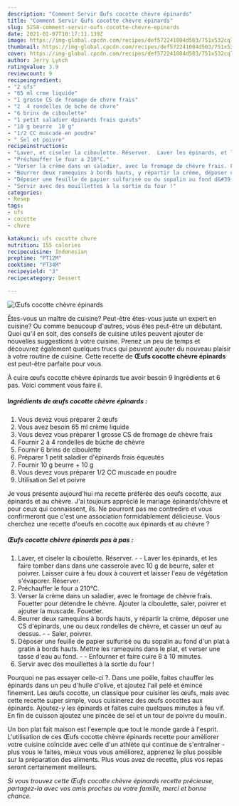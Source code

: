 ```yaml
---
description: "Comment Servir Œufs cocotte chèvre épinards"
title: "Comment Servir Œufs cocotte chèvre épinards"
slug: 5258-comment-servir-oufs-cocotte-chevre-epinards
date: 2021-01-07T10:17:11.139Z
image: https://img-global.cpcdn.com/recipes/def572241084d503/751x532cq70/oeufs-cocotte-chevre-epinards-photo-principale-de-la-recette.jpg
thumbnail: https://img-global.cpcdn.com/recipes/def572241084d503/751x532cq70/oeufs-cocotte-chevre-epinards-photo-principale-de-la-recette.jpg
cover: https://img-global.cpcdn.com/recipes/def572241084d503/751x532cq70/oeufs-cocotte-chevre-epinards-photo-principale-de-la-recette.jpg
author: Jerry Lynch
ratingvalue: 3.9
reviewcount: 9
recipeingredient:
- "2 ufs"
- "65 ml crme liquide"
- "1 grosse CS de fromage de chvre frais"
- "2  4 rondelles de bche de chvre"
- "6 brins de ciboulette"
- "1 petit saladier dpinards frais queuts"
- "10 g beurre  10 g"
- "1/2 CC muscade en poudre"
- " Sel et poivre"
recipeinstructions:
- "Laver, et ciseler la ciboulette. Réserver.  Laver les épinards, et les faire tomber dans dans une casserole avec 10 g de beurre, saler et poivrer. Laisser cuire à feu doux à couvert et laisser l&#39;eau de végétation s&#39;évaporer. Réserver."
- "Préchauffer le four a 210°C."
- "Verser la crème dans un saladier, avec le fromage de chèvre frais. Fouetter pour détendre le chèvre. Ajouter la ciboulette, saler, poivrer et ajouter la muscade. Fouetter."
- "Beurrer deux ramequins à bords hauts, y répartir la crème, déposer une CS d&#39;épinards, une ou deux rondelles de chèvre, et casser un œuf au dessus.  Saler, poivrer."
- "Déposer une feuille de papier sulfurisé ou du sopalin au fond d&#39;un plat à gratin à bords hauts. Mettre les ramequins dans le plat, et verser une tasse d&#39;eau au fond.  Enfourner et faire cuire 8 à 10 minutes."
- "Servir avec des mouillettes à la sortie du four !"
categories:
- Resep
tags:
- ufs
- cocotte
- chvre

katakunci: ufs cocotte chvre 
nutrition: 155 calories
recipecuisine: Indonesian
preptime: "PT12M"
cooktime: "PT34M"
recipeyield: "3"
recipecategory: Dessert

---
```



![Œufs cocotte chèvre épinards](https://img-global.cpcdn.com/recipes/def572241084d503/751x532cq70/oeufs-cocotte-chevre-epinards-photo-principale-de-la-recette.jpg)

Êtes-vous un maître de cuisine? Peut-être êtes-vous juste un expert en cuisine? Ou comme beaucoup d'autres, vous êtes peut-être un débutant. Quoi qu'il en soit, des conseils de cuisine utiles peuvent ajouter de nouvelles suggestions à votre cuisine. Prenez un peu de temps et découvrez également quelques trucs qui peuvent ajouter du nouveau plaisir à votre routine de cuisine. Cette recette de <strong> Œufs cocotte chèvre épinards </strong> est peut-être parfaite pour vous.

<!--inarticleads1-->

À cuire œufs cocotte chèvre épinards tue avoir besoin 9 Ingrédients et 6 pas. Voici comment vous faire il.

##### Ingrédients de œufs cocotte chèvre épinards :

1. Vous devez vous préparer 2 œufs
1. Vous avez besoin 65 ml crème liquide
1. Vous devez vous préparer 1 grosse CS de fromage de chèvre frais
1. Fournir 2 à 4 rondelles de bûche de chèvre
1. Fournir 6 brins de ciboulette
1. Préparer 1 petit saladier d&#39;épinards frais équeutés
1. Fournir 10 g beurre + 10 g
1. Vous devez vous préparer 1/2 CC muscade en poudre
1. Utilisation  Sel et poivre


Je vous présente aujourd&#39;hui ma recette préférée des oeufs cocotte, aux épinards et au chèvre. J&#39;ai toujours apprécié le mariage épinards/chèvre et pour ceux qui connaissent, ils. Ne pourront pas me contredire et vous confirmeront que c&#39;est une association formidablement délicieuse. Vous cherchez une recette d&#39;oeufs en cocotte aux épinards et au chèvre ? 

<!--inarticleads2-->

##### Œufs cocotte chèvre épinards pas à pas :

1. Laver, et ciseler la ciboulette. Réserver. -  - Laver les épinards, et les faire tomber dans dans une casserole avec 10 g de beurre, saler et poivrer. Laisser cuire à feu doux à couvert et laisser l&#39;eau de végétation s&#39;évaporer. Réserver.
1. Préchauffer le four a 210°C.
1. Verser la crème dans un saladier, avec le fromage de chèvre frais. Fouetter pour détendre le chèvre. Ajouter la ciboulette, saler, poivrer et ajouter la muscade. Fouetter.
1. Beurrer deux ramequins à bords hauts, y répartir la crème, déposer une CS d&#39;épinards, une ou deux rondelles de chèvre, et casser un œuf au dessus. -  - Saler, poivrer.
1. Déposer une feuille de papier sulfurisé ou du sopalin au fond d&#39;un plat à gratin à bords hauts. Mettre les ramequins dans le plat, et verser une tasse d&#39;eau au fond. -  - Enfourner et faire cuire 8 à 10 minutes.
1. Servir avec des mouillettes à la sortie du four !


Pourquoi ne pas essayer celle-ci ?. Dans une poêle, faites chauffer les épinards dans un peu d&#39;huile d&#39;olive, et ajoutez l&#39;ail pelé et émincé finement. Les œufs cocotte, un classique pour cuisiner les œufs, mais avec cette recette super simple, vous cuisinerez des œufs cocottes aux épinards. Ajoutez-y les épinards et faites cuire quelques minutes à feu vif. En fin de cuisson ajoutez une pincée de sel et un tour de poivre du moulin. 

<!--inarticleads1-->

<p>
Un bon plat fait maison est l'exemple que tout le monde garde à l'esprit. L'utilisation de ces Œufs cocotte chèvre épinards recette pour améliorer votre cuisine coïncide avec celle d'un athlète qui continue de s'entraîner - plus vous le faites, mieux vous vous améliorez, apprenez le plus possible sur la préparation des aliments. Plus vous avez de recette, plus vos repas seront certainement meilleurs.
</p>

<p>
<i>Si vous trouvez cette Œufs cocotte chèvre épinards recette précieuse, partagez-la avec vos amis proches ou votre famille, merci et bonne chance.</i>
</p>
